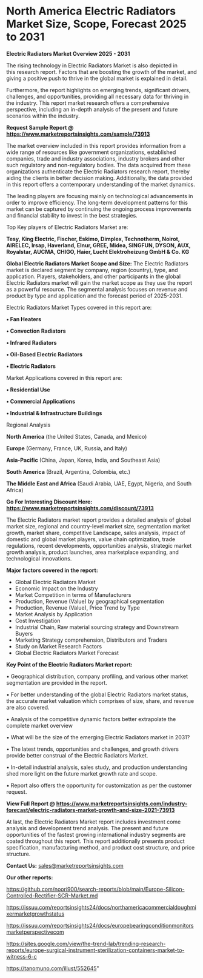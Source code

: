 # North America Electric Radiators Market Size, Scope, Forecast 2025 to 2031

<Strong> Electric Radiators Market Overview 2025 - 2031</strong>

The rising technology in Electric Radiators Market is also depicted in this research report. Factors that are boosting the growth of the market, and giving a positive push to thrive in the global market is explained in detail.

Furthermore, the report highlights on emerging trends, significant drivers, challenges, and opportunities, providing all necessary data for thriving in the industry. This report market research offers a comprehensive perspective, including an in-depth analysis of the present and future scenarios within the industry.

<strong>Request Sample Report @ <a href=https://www.marketreportsinsights.com/sample/73913>https://www.marketreportsinsights.com/sample/73913</a></strong>

The market overview included in this report provides information from a wide range of resources like government organizations, established companies, trade and industry associations, industry brokers and other such regulatory and non-regulatory bodies. The data acquired from these organizations authenticate the Electric Radiators research report, thereby aiding the clients in better decision making. Additionally, the data provided in this report offers a contemporary understanding of the market dynamics.

The leading players are focusing mainly on technological advancements in order to improve efficiency. The long-term development patterns for this market can be captured by continuing the ongoing process improvements and financial stability to invest in the best strategies.

Top Key players of Electric Radiators Market are:

<strong>Tesy, King Electric, Fischer, Eskimo, Dimplex, Technotherm, Noirot, AIRELEC, Irsap, Haverland, Elnur, GREE, Midea, SINGFUN, DYSON, AUX, Royalstar, AUCMA, CHIGO, Haier, Lucht Elektroheizung GmbH & Co. KG</strong>

<strong><b>Global Electric Radiators Market Scope and Size:</b></strong>
The Electric Radiators market is declared segment by company, region (country), type, and application. Players, stakeholders, and other participants in the global Electric Radiators market will gain the market scope as they use the report as a powerful resource. The segmental analysis focuses on revenue and product by type and application and the forecast period of 2025-2031.

Electric Radiators Market Types covered in this report are:

<strong>• Fan Heaters

• Convection Radiators

• Infrared Radiators

• Oil-Based Electric Radiators

• Electric Radiators</strong>

Market Applications covered in this report are:

<strong>• Residential Use

• Commercial Applications

• Industrial & Infrastructure Buildings</strong> 

Regional Analysis

<strong>North America</strong> (the United States, Canada, and Mexico)

<strong>Europe</strong> (Germany, France, UK, Russia, and Italy)

<strong>Asia-Pacific</strong> (China, Japan, Korea, India, and Southeast Asia)

<strong>South America</strong> (Brazil, Argentina, Colombia, etc.)

<strong>The Middle East and Africa</strong> (Saudi Arabia, UAE, Egypt, Nigeria, and South Africa)

<strong>Go For Interesting Discount Here: <a href=https://www.marketreportsinsights.com/discount/73913>https://www.marketreportsinsights.com/discount/73913</a></strong>

The Electric Radiators market report provides a detailed analysis of global market size, regional and country-level market size, segmentation market growth, market share, competitive Landscape, sales analysis, impact of domestic and global market players, value chain optimization, trade regulations, recent developments, opportunities analysis, strategic market growth analysis, product launches, area marketplace expanding, and technological innovations.

<strong><b>Major factors covered in the report:</b></strong>
<ul>
  <li>Global Electric Radiators Market </li>
  <li>Economic Impact on the Industry</li>
  <li>Market Competition in terms of Manufacturers</li>
  <li>Production, Revenue (Value) by geographical segmentation</li>
  <li>Production, Revenue (Value), Price Trend by Type</li>
  <li>Market Analysis by Application</li>
  <li>Cost Investigation</li>
  <li>Industrial Chain, Raw material sourcing strategy and Downstream Buyers</li>
  <li>Marketing Strategy comprehension, Distributors and Traders</li>
  <li>Study on Market Research Factors</li>
  <li>Global Electric Radiators Market Forecast</li>
</ul>

<strong><b>Key Point of the Electric Radiators Market report:</b></strong>

• Geographical distribution, company profiling, and various other market segmentation are provided in the report.

• For better understanding of the global Electric Radiators market status, the accurate market valuation which comprises of size, share, and revenue are also covered.

• Analysis of the competitive dynamic factors better extrapolate the complete market overview

• What will be the size of the emerging Electric Radiators market in 2031?

• The latest trends, opportunities and challenges, and growth drivers provide better construal of the Electric Radiators Market.

• In-detail industrial analysis, sales study, and production understanding shed more light on the future market growth rate and scope.

• Report also offers the opportunity for customization as per the customer request.

<strong><b>View Full Report @ <a href=https://www.marketreportsinsights.com/industry-forecast/electric-radiators-market-growth-and-size-2021-73913>https://www.marketreportsinsights.com/industry-forecast/electric-radiators-market-growth-and-size-2021-73913</a></b></strong>


At last, the Electric Radiators Market report includes investment come analysis and development trend analysis. The present and future opportunities of the fastest growing international industry segments are coated throughout this report. This report additionally presents product specification, manufacturing method, and product cost structure, and price structure.

<strong>Contact Us:</strong>
sales@marketreportsinsights.com

<strong>Our other reports:</strong>

<a href=https://github.com/noori900/search-reports/blob/main/Europe-Silicon-Controlled-Rectifier-SCR-Market.md>https://github.com/noori900/search-reports/blob/main/Europe-Silicon-Controlled-Rectifier-SCR-Market.md</a>

<a href=https://issuu.com/reportsinsights24/docs/northamericacommercialdoughmixermarketgrowthstatus>https://issuu.com/reportsinsights24/docs/northamericacommercialdoughmixermarketgrowthstatus</a>

<a href=https://issuu.com/reportsinsights24/docs/europebearingconditionmonitorsmarketperspectivecom>https://issuu.com/reportsinsights24/docs/europebearingconditionmonitorsmarketperspectivecom</a>

<a href=https://sites.google.com/view/the-trend-lab/trending-research-reports/europe-surgical-instrument-sterilization-containers-market-to-witness-6-c>https://sites.google.com/view/the-trend-lab/trending-research-reports/europe-surgical-instrument-sterilization-containers-market-to-witness-6-c</a>

<a href=https://tanomuno.com/illust/552645>https://tanomuno.com/illust/552645</a>"
